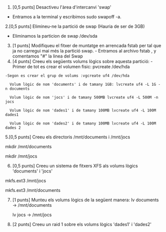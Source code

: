 
   1. [0,5 punts] Desactiveu l'àrea d'intercanvi 'swap'
   - Entramos a la terminal y escribimos sudo swapoff -a.
   
   2.[0,5 punts] Elimineu-ne la partició de swap (Hauria de ser de 3GB)
   - Eliminamos la particion de swap /dev/sda
   
   3. [1 punts] Modifiqueu el fitxer de muntatge en arrencada fstab per tal que ja no carregui mai més la partició swap.
    - Entramos al archivo fstab , y comentamos "#" la linea del Swap
   4. [4 punts] Creeu els següents volums lògics sobre aquesta partició:
    - Primer de tot es crear el volumen fisic: pvcreate /dev/hda
    
    -Segon es crear el grup de volums :vgcreate uf4 /dev/hda
    
      Volum lògic de nom 'documents' i de tamany 1GB: lvcreate uf4 -L 1G -n documents
      
      Volum lògic de nom 'jocs' i de tamany 500MB lvcreate uf4 -L 500M -n jocs
        
      Volum lògic de nom 'dades1' i de tamany 100MB lvcreate uf4 -L 100M dades1
        
      Volum lògic de nom 'dades2' i de tamany 100MB lvcreate uf4 -L 100M dades 2
        
   5.[0,5 punts] Creeu els directoris /mnt/documents i /mnt/jocs
   
   mkdir /mnt/documents
   
   mkdir /mnt/jocs
   
   6. [0,5 punts] Creeu un sistema de fitxers XFS als volums lògics 'documents' i 'jocs'
   
   mkfs.ext3 /mnt/jocs
   
   mkfs.ext3 /mnt/documents
   
   
   7. [1 punts] Munteu els volums lògics de la següent manera:
        lv documents -> /mnt/documents
        
        lv jocs -> /mnt/jocs
        
   8. [2 punts] Creeu un raid 1 sobre els volums lògics 'dades1' i 'dades2'
   
